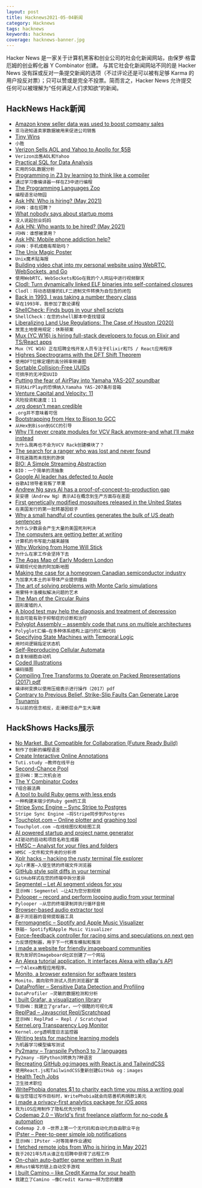 ```yaml
---
layout: post
title: Hacknews2021-05-04新闻
category: Hacknews
tags: hacknews
keywords: hacknews
coverage: hacknews-banner.jpg
---
```


Hacker News 是一家关于计算机黑客和创业公司的社会化新闻网站，由保罗·格雷厄姆的创业孵化器 Y Combinator 创建。
与其它社会化新闻网站不同的是 Hacker News 没有踩或反对一条提交新闻的选项（不过评论还是可以被有足够 Karma 的用户投反对票）；只可以赞或是完全不投票。简而言之，Hacker News 允许提交任何可以被理解为“任何满足人们求知欲”的新闻。

## HackNews Hack新闻


- [Amazon knew seller data was used to boost company sales](https://www.politico.eu/article/amazon-seller-data-company-sales/)
- `亚马逊知道卖家数据被用来促进公司销售`
- [Tiny Wins](https://joelcalifa.com/blog/tiny-wins/)
- `小胜`
- [Verizon Sells AOL and Yahoo to Apollo for $5B](https://www.nytimes.com/2021/05/03/business/verizon-aol-yahoo-sale.html)
- `Verizon出售AOL和Yahoo`
- [Practical SQL for Data Analysis](https://hakibenita.com/sql-for-data-analysis)
- `实用的SQL数据分析`
- [Programming in Z3 by learning to think like a compiler](https://bellmar.medium.com/programming-in-z3-by-learning-to-think-like-a-compiler-401fd46828d5)
- `通过学习像编译器一样在Z3中进行编程`
- [The Programming Languages Zoo](https://plzoo.andrej.com/)
- `编程语言动物园`
- [Ask HN: Who is hiring? (May 2021)](item?id=27025922)
- `问HN：谁在招聘？ `
- [What nobody says about startup moms](https://www.femfosec.com/what-nobody-says-about-startup-moms/)
- `没人说起创业妈妈`
- [Ask HN: Who wants to be hired? (May 2021)](item?id=27025920)
- `问HN：谁想被录用？ `
- [Ask HN: Mobile phone addiction help?](item?id=27017776)
- `问HN：手机成瘾有帮助吗？`
- [The Unix Magic Poster](https://jpmens.net/2021/04/09/the-unix-magic-poster/)
- `Unix魔术贴海报`
- [Building video chat into my personal website using WebRTC, WebSockets, and Go](https://mattbutterfield.com/blog/2021-05-02-adding-video-chat)
- `使用WebRTC，WebSockets和Go在我的个人网站中进行视频聊天`
- [Clodl: Turn dynamically linked ELF binaries into self-contained closures](https://github.com/tweag/clodl)
- `Clodl：将动态链接的ELF二进制文件转换为自包含的闭包`
- [Back in 1993, I was taking a number theory class](https://twitter.com/EricLengyel/status/1389106103179378689)
- `早在1993年，我参加了数论课程`
- [ShellCheck: Finds bugs in your shell scripts](https://www.shellcheck.net/)
- `ShellCheck：在您的shell脚本中查找错误`
- [Liberalizing Land Use Regulations: The Case of Houston (2020)](https://www.mercatus.org/publications/urban-economics/liberalizing-land-use-regulations-case-houston)
- `放宽土地使用规定：休斯顿案`
- [Mux (YC W16) is hiring full-stack developers to focus on Elixir and TS/React apps](https://mux.com/jobs?hnj=full-stack)
- `Mux（YC W16）正在招聘全栈开发人员专注于Elixir和TS / React应用程序`
- [Highres Spectrograms with the DFT Shift Theorem](https://soundshader.github.io/hss/gallery/index.html)
- `使用DFT位移定理的高分辨率频谱图`
- [Sortable Collision-Free UUIDs](https://github.com/kpdemetriou/fuuid)
- `可排序的无冲突UUID`
- [Putting the fear of AirPlay into Yamaha YAS-207 soundbar](https://wejn.org/2021/04/multi-weekend-project-reversing-yamaha-yas-207-remote-control/)
- `将对AirPlay的恐惧纳入Yamaha YAS-207条形音箱`
- [Venture Capital and Velocity: 11](https://seeingbothsides.com/2021/05/02/venture-capital-and-velocity-11/)
- `风险投资和速度：11`
- [.org doesn't mean credible](http://dotorgdoesntmeancredible.org/)
- `.org并不意味着可信`
- [Bootstrapping from Hex to Bison to GCC](https://github.com/fosslinux/live-bootstrap)
- `从Hex到Bison到GCC的引导`
- [Why I’ll never create modules for VCV Rack anymore–and what I’ll make instead](https://aria.dog/barks/why-i-will-never-create-modules-for-vcv-rack-anymore/)
- `为什么我再也不会为VCV Rack创建模块了？`
- [The search for a ranger who was lost and never found](https://www.outsideonline.com/2421919/paul-fugate-park-ranger-search)
- `寻找迷路而未找到的游侠`
- [BIO: A Simple Streaming Abstraction](https://z.haskell.world/design/2021/04/20/introduce-BIO-a-simple-streaming-abstraction.html)
- `BIO：一个简单的流抽象`
- [Google AI leader has defected to Apple](https://arstechnica.com/gadgets/2021/05/apple-hires-yet-another-ex-google-ai-leader/)
- `谷歌AI领导者背叛了苹果`
- [Andrew Ng says AI has a proof-of-concept-to-production gap](https://spectrum.ieee.org/view-from-the-valley/artificial-intelligence/machine-learning/andrew-ng-xrays-the-ai-hype)
- `吴安德（Andrew Ng）表示AI在概念到生产方面存在差距`
- [First genetically modified mosquitoes released in the United States](https://www.nature.com/articles/d41586-021-01186-6)
- `在美国发行的第一批转基因蚊子`
- [Why a small handful of counties generates the bulk of US death sentences](https://journals.plos.org/plosone/article?id=10.1371/journal.pone.0240401)
- `为什么少数县会产生大量的美国死刑判决`
- [The computers are getting better at writing](https://www.newyorker.com/culture/cultural-comment/the-computers-are-getting-better-at-writing)
- `计算机的书写能力越来越强`
- [Why Working from Home Will Stick](https://www.nber.org/papers/w28731#fromrss)
- `为什么在家工作会坚持下去`
- [The Agas Map of Early Modern London](https://mapoflondon.uvic.ca/agas.htm)
- `早期现代伦敦的阿加斯地图`
- [Making the case for a homegrown Canadian semiconductor industry](https://financialpost.com/technology/fishing-for-chips-making-the-case-for-a-homegrown-canadian-semiconductor-industry)
- `为加拿大本土的半导体产业提供理由`
- [The art of solving problems with Monte Carlo simulations](https://ggcarvalho.dev/posts/montecarlo/)
- `用蒙特卡洛模拟解决问题的艺术`
- [The Man of the Circular Ruins](https://planetofstorms.wordpress.com/2021/03/30/the-man-of-the-circular-ruins/)
- `圆形废墟的人`
- [A blood test may help the diagnosis and treatment of depression](https://www.economist.com/science-and-technology/2021/05/03/a-blood-test-may-help-the-diagnosis-and-treatment-of-depression)
- `验血可能有助于抑郁症的诊断和治疗`
- [Polyglot Assembly – assembly code that runs on multiple architectures](https://vojtechkral.github.io/blag/polyglot-assembly/)
- `Polyglot汇编–在多种体系结构上运行的汇编代码`
- [Specifying State Machines with Temporal Logic](https://wickstrom.tech/programming/2021/05/03/specifying-state-machines-with-temporal-logic.html)
- `用时间逻辑指定状态机`
- [Self-Reproducing Cellular Automata](https://www.johndcook.com/blog/2021/05/03/self-reproducing-cellular-automata/)
- `自复制细胞自动机`
- [Coded Illustrations](https://zachlieberman.medium.com/coded-illustrations-bebdf385cd98)
- `编码插图`
- [Compiling Tree Transforms to Operate on Packed Representations (2017) pdf](https://engineering.purdue.edu/~milind/docs/ecoop17.pdf)
- `编译树变换以使用压缩表示进行操作（2017）pdf`
- [Contrary to Previous Belief, Strike-Slip Faults Can Generate Large Tsunamis](https://www.caltech.edu/about/news/contrary-to-previous-belief-strike-slip-faults-can-generate-large-tsunamis)
- `与以前的信念相反，走滑断层会产生大海啸`


## HackShows Hacks展示

- [ No Market, But Compatible for Collaboration (Future Ready Build)](https://superstrings.substack.com/)
- `制作了创新的编程语言`
- [ Create Interactive Online Annotations](https://tuti.study)
- `Tuti.study –教师在线平台`
- [ Second-Chance Pool](https://news.ycombinator.com/pool)
- `显示HN：第二次机会池`
- [ The Y Combinator Codex](https://phoe.github.io/codex.html)
- `Y组合器法典`
- [ A tool to build Ruby gems with less ends](https://github.com/ch1c0t/bgem)
- `一种构建末端少的Ruby gem的工具`
- [ Stripe Sync Engine – Sync Stripe to Postgres](https://github.com/supabase/stripe-sync-engine)
- `Stripe Sync Engine –将Stripe同步到Postgres`
- [ Touchplot.com – Online plotter and graphing tool](https://touchplot.com)
- `Touchplot.com –在线绘图仪和绘图工具`
- [ AI powered startup and project name generator](https://namebatao.com/)
- `AI驱动的启动和项目名称生成器`
- [ HMSC – Analyst for your files and folders](https://github.com/Abdullah-V/HMSC)
- `HMSC –文件和文件夹的分析师`
- [ Xplr hacks – hacking the rusty terminal file explorer](https://github.com/sayanarijit/xplr/wiki/Hacks)
- `Xplr黑客–入侵生锈的终端文件浏览器`
- [ GitHub style split diffs in your terminal](https://github.com/banga/git-split-diffs)
- `GitHub样式在您的终端中拆分差异`
- [ Segmentel – Let AI segment videos for you](http://www.segmentel.com)
- `显示HN：Segmentel –让AI为您分割视频`
- [ Pylooper – record and perform looping audio from your terminal](https://github.com/qpwo/pylooper)
- `Pylooper –从您的终端录制并执行循环音频`
- [ Browser-based audio extractor tool](https://mastershot.app/tools/audio-extractor)
- `基于浏览器的音频提取器工具`
- [ Ferromagnetic – Spotify and Apple Music Visualizer](https://apps.apple.com/us/app/ferromagnetic/id1546537151)
- `铁磁– Spotify和Apple Music Visualizer`
- [ Force-feedback controller for racing sims and speculations on next gen](https://www.3am.engineering/works/controller-feedback/)
- `力反馈控制器，用于下一代赛车模拟和推测`
- [ I made a website for friendly imageboard communities](https://comspace.xyz)
- `我为友好的Imageboard社区创建了一个网站`
- [ An Alexa tutorial application. It interfaces Alexa with eBay's API](https://github.com/brianherman/auction)
- `一个Alexa教程应用程序。`
- [ Monito, a browser extension for software testers](https://getmonito.com)
- `Monito，面向软件测试人员的浏览器扩展`
- [ DataProfiler – Sensitive Data Detection and Profiling](https://github.com/capitalone/dataprofiler)
- `DataProfiler –灵敏的数据检测和分析`
- [ I built Grafar, a visualization library](https://thoughtspile.github.io/grafar?new)
- `节目HN：我建立了grafar，一个很酷的可视化库`
- [ ReplPad – Javascript Repl/Scratchpad](https://replpad.com/)
- `显示HN：ReplPad – Repl / Scratchpad`
- [ Kernel.org Transparency Log Monitor](https://tlog.linderud.dev/)
- `Kernel.org透明度日志监控器`
- [ Writing tests for machine learning models](https://github.com/rbitr/pytkml)
- `为机器学习模型编写测试`
- [ Py2many – Transpile Python3 to 7 languages](https://github.com/adsharma/py2many)
- `Py2many –将Python3转换为7种语言`
- [ Recreating GitHub og:images with React.js and TailwindCSS](https://flayyer.com/blog/posts/github-cards)
- `使用React.js和TailwindCSS重新创建GitHub og：images`
- [ Health Tech Jobs](https://healthtechjobs.xyz)
- `卫生技术职位`
- [ WritePhobia donates $1 to charity each time you miss a writing goal](https://writephobia.com/)
- `每当您错过写作目标时，WritePhobia就会向慈善机构捐款1美元`
- [ I made a privacy-first analytics package for iOS apps](https://apptelemetry.io/)
- `我为iOS应用制作了隐私优先分析包`
- [ Codemap 2.0 – World's first freelance platform for no-code & automation](https://codemap.io)
- `Codemap 2.0 –世界上第一个无代码和自动化的自由职业平台`
- [ IPster – Peer-to-peer simple job notifications](https://ipster.io/)
- `显示HN：IPster –对等简单作业通知`
- [ I fetched remote jobs from Who is hiring in May 2021](https://remotehunt.com/hacker-news/remote-jobs)
- `我于2021年5月从谁正在招聘中获得了远程工作`
- [ On-chain auto-battler game written in Rust](https://github.com/OpenEmojiBattler/open-emoji-battler)
- `用Rust编写的链上自动交手游戏`
- [ I built Camino – like Credit Karma for your health](http://caminohealthapp.com)
- `我建立了Camino –像Credit Karma一样为您的健康`

